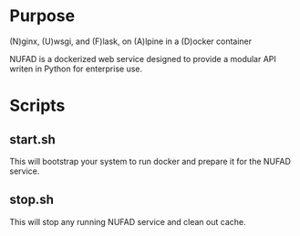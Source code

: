 # Purpose
(N)ginx, (U)wsgi, and (F)lask, on (A)lpine in a (D)ocker container

NUFAD is a dockerized web service designed to provide a modular API writen in Python for enterprise use.

# Scripts
## start.sh
This will bootstrap your system to run docker and prepare it for the NUFAD service.
## stop.sh
This will stop any running NUFAD service and clean out cache.